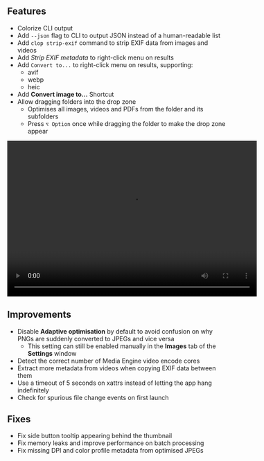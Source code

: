 ## Features

- Colorize CLI output
- Add `--json` flag to CLI to output JSON instead of a human-readable list
- Add `clop strip-exif` command to strip EXIF data from images and videos
- Add *Strip EXIF metadata* to right-click menu on results
- Add `Convert to...` to right-click menu on results, supporting:
    - avif
    - webp
    - heic
- Add **Convert image to...** Shortcut
- Allow dragging folders into the drop zone
    - Optimises all images, videos and PDFs from the folder and its subfolders
    - Press `⌥ Option` once while dragging the folder to make the drop zone appear

<video width=576 height=360 src="https://files.lowtechguys.com/dragging-folder-dropzone.mp4" controls title="demo video of dragging a folder into the drop zone"></video>

## Improvements

- Disable **Adaptive optimisation** by default to avoid confusion on why PNGs are suddenly converted to JPEGs and vice versa
    - This setting can still be enabled manually in the **Images** tab of the **Settings** window
- Detect the correct number of Media Engine video encode cores
- Extract more metadata from videos when copying EXIF data between them
- Use a timeout of 5 seconds on xattrs instead of letting the app hang indefinitely
- Check for spurious file change events on first launch

## Fixes

- Fix side button tooltip appearing behind the thumbnail
- Fix memory leaks and improve performance on batch processing
- Fix missing DPI and color profile metadata from optimised JPEGs
